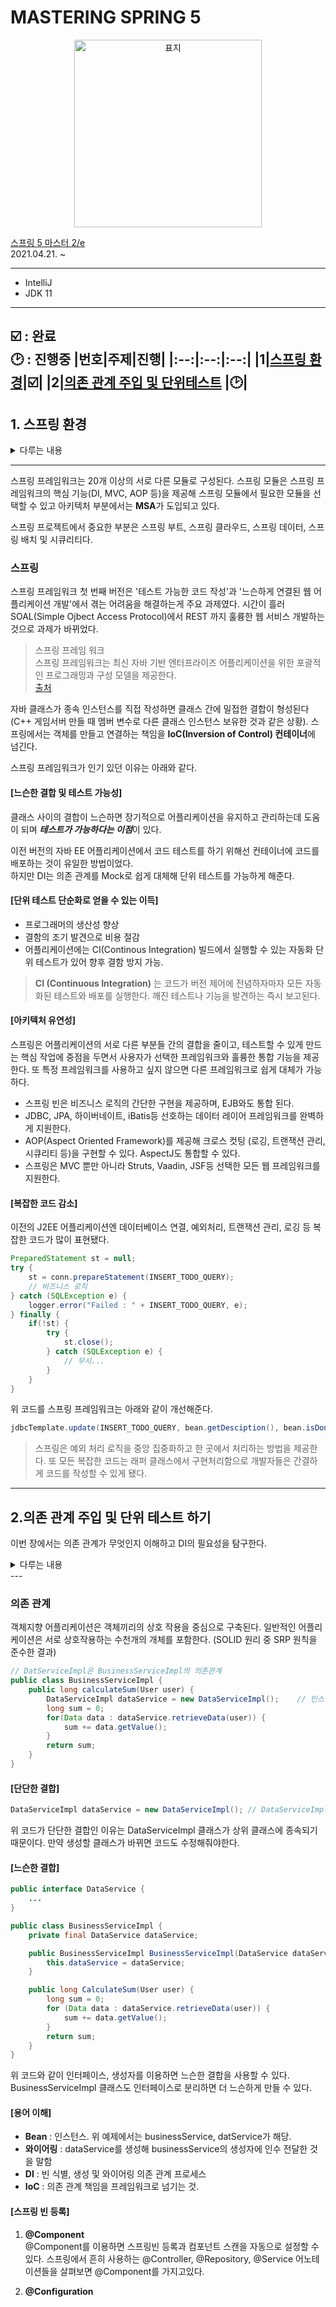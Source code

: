 # MASTERING SPRING 5
<p align="center">
<img src="image/Headline.jfif" alt="표지" width = 300>   
</p>

[스프링 5 마스터 2/e](http://www.yes24.com/Product/Goods/92339993?OzSrank=2)   
2021.04.21. ~   

---
* IntelliJ
* JDK 11
---   
:ballot_box_with_check: : 완료   
:clock2: : 진행중
|번호|주제|진행|
|:--:|:--:|:--:|
|1|[스프링 환경](#1-스프링-환경)|:ballot_box_with_check:|
|2|[의존 관계 주입 및 단위테스트](#2의존-관계-주입-및-단위-테스트-하기) |:clock2:|
---
## 1. 스프링 환경
<details>
<summary> 다루는 내용 </summary>
&nbsp;&nbsp;&nbsp;&nbsp;1. Spring framework가 인기있는 이유<br>
&nbsp;&nbsp;&nbsp;&nbsp;2. Spring framework는 어플리케이션 아키텍처의 진화에 어떻게 적응했을까?<br>
&nbsp;&nbsp;&nbsp;&nbsp;3. Spring framework에서 중요한 모듈은?<br>
&nbsp;&nbsp;&nbsp;&nbsp;4. Spring framework는 스프링 프로젝트 중 어디에 적합한가?<br>
&nbsp;&nbsp;&nbsp;&nbsp;5. Spring framework 5.0 & 5.1    <br>
</details>

---
스프링 프레임워크는 20개 이상의 서로 다른 모듈로 구성된다. 스프링 모듈은 스프링 프레임워크의 핵심 기능(DI, MVC, AOP 등)을 제공해 스프링 모듈에서 필요한 모듈을 선택할 수 있고 아키텍처 부분에서는 **MSA**가 도입되고 있다.

스프링 프로젝트에서 중요한 부분은 스프링 부트, 스프링 클라우드, 스프링 데이터, 스프링 배치 및 시큐리티다. 

### **스프링**
스프링 프레임워크 첫 번째 버전은 '테스트 가능한 코드 작성'과 '느슨하게 연결된 웹 어플리케이션 개발'에서 겪는 어려움을 해결하는게 주요 과제였다. 시간이 흘러 SOAL(Simple Ojbect Access Protocol)에서 REST 까지 훌륭한 웹 서비스 개발하는 것으로 과제가 바뀌었다.

> 스프링 프레임 워크   
> 스프링 프레임워크는 최신 자바 기반 엔터프라이즈 어플리케이션을 위한 포괄적인 프로그래밍과 구성 모델을 제공한다.    
> [출처](https://projects.pring.io/spring=framework/)

자바 클래스가 종속 인스턴스를 직접 작성하면 클래스 간에 밀접한 결합이 형성된다 (C++ 게임서버 만들 때 멤버 변수로 다른 클래스 인스턴스 보유한 것과 같은 상황). 스프링에서는 객체를 만들고 연결하는 책임을 **IoC(Inversion of Control) 컨테이너**에 넘긴다.

스프링 프레임워크가 인기 있던 이유는 아래와 같다.
#### **[느슨한 결합 및 테스트 가능성]**
클래스 사이의 결합이 느슨하면 장기적으로 어플리케이션을 유지하고 관리하는데 도움이 되며 ***테스트가 가능하다는 이점***이 있다. 

이전 버전의 자바 EE 어플리케이션에서 코드 테스트를 하기 위해선 컨테이너에 코드를 배포하는 것이 유일한 방법이었다.   
하지만 DI는 의존 관계를 Mock로 쉽게 대체해 단위 테스트를 가능하게 해준다.
#### **[단위 테스트 단순화로 얻을 수 있는 이득]**
* 프로그래머의 생산성 향상
* 결함의 조기 발견으로 비용 절감
* 어플리케이션에는 CI(Continous Integration) 빌드에서 실행할 수 있는 자동화 단위 테스트가 있어 향후 결함 방지 가능.
  
>**CI (Continuous Integration)** 는 코드가 버전 제어에 전념하자마자 모든 자동화된 테스트와 배포를 실행한다. 깨진 테스트나 기능을 발견하는 즉시 보고된다.

#### **[아키텍처 유연성]**
스프링은 어플리케이션의 서로 다른 부분들 간의 결합을 줄이고, 테스트할 수 있게 만드는 핵심 작업에 중점을 두면서 사용자가 선택한 프레임워크와 훌륭한 통합 기능을 제공한다. 또 특정 프레임워크를 사용하고 싶지 않으면 다른 프레임워크로 쉽게 대체가 가능하다.
* 스프링 빈은 비즈니스 로직의 간단한 구현을 제공하며, EJB와도 통합 된다.
* JDBC, JPA, 하이버네이트, iBatis등 선호하는 데이터 레이어 프레임워크를 완벽하게 지원한다.
* AOP(Aspect Oriented Framework)를 제공해 크로스 컷팅 (로깅, 트랜잭션 관리, 시큐리티 등)을 구현할 수 있다. AspectJ도 통합할 수 있다.
* 스프링은 MVC 뿐만 아니라 Struts, Vaadin, JSF등 선택한 모든 웹 프레임워크를 지원한다.

#### **[복잡한 코드 감소]**
이전의 J2EE 어플리케이션엔 데이터베이스 연결, 예외처리, 트랜잭션 관리, 로깅 등 복잡한 코드가 많이 표현됐다.
```java
PreparedStatement st = null;
try {
    st = conn.prepareStatement(INSERT_TODO_QUERY);
    // 비즈니스 로직
} catch (SQLException e) {
    logger.error("Failed : " + INSERT_TODO_QUERY, e);
} finally {
    if(!st) {
        try {
            st.close();
        } catch (SQLException e) {
            // 무시...
        }
    }
}
```
위 코드를 스프링 프레임워크는 아래와 같이 개선해준다.
```java
jdbcTemplate.update(INSERT_TODO_QUERY, bean.getDesciption(), bean.isDone());
```

> 스프링은 예외 처리 로직을 중앙 집중화하고 한 곳에서 처리하는 방법을 제공한다. 또 모든 복잡한 코드는 래퍼 클래스에서 구현처리함으로 개발자들은 간결하게 코드를 작성할 수 있게 됐다.
---
## 2.의존 관계 주입 및 단위 테스트 하기
이번 장에서는 의존 관계가 무엇인지 이해하고 DI의 필요성을 탐구한다. 
<details>
<summary> 다루는 내용 </summary>
&nbsp;&nbsp;&nbsp;&nbsp;1. 의존 관계란 무엇인가?<br>
&nbsp;&nbsp;&nbsp;&nbsp;2. 의존 관계 주입(DI)이란 무엇일까?<br>
&nbsp;&nbsp;&nbsp;&nbsp;3. DI를 올바르게 사용하면 어플리케이션을 테스트 할 수 있을까?<br>
&nbsp;&nbsp;&nbsp;&nbsp;4. Spring은 빈 팩토리와 ApplicationContext로 DI를 어떻게 구현할까?<br>
&nbsp;&nbsp;&nbsp;&nbsp;5. 컴포넌트 스캔이란?    <br>
&nbsp;&nbsp;&nbsp;&nbsp;6. 자바와 XML 어플리케이션 컨텍스트의 차이점은?    <br>
&nbsp;&nbsp;&nbsp;&nbsp;7. 스프링 컨텍스트의 단위 테스트는 어떻게 작성할까?    <br>
&nbsp;&nbsp;&nbsp;&nbsp;8. 모킹은 단위 테스트를 어떻게 쉽게 처리할까?    <br>
&nbsp;&nbsp;&nbsp;&nbsp;9. 다른 빈 스코프는 무엇일까?    <br>
&nbsp;&nbsp;&nbsp;&nbsp;10. CDI란 무엇이며 스프링은 CDI를 어떻게 지원할까?    <br>
</details>
---

### **의존 관계**
객체지향 어플리케이션은 객체끼리의 상호 작용을 중심으로 구축된다. 일반적인 어플리케이션은 서로 상호작용하는 수천개의 개체를 포함한다. (SOLID 원리 중 SRP 원칙을 준수한 결과)
```java
// DatServiceImpl은 BusinessServiceImpl의 의존관계
public class BusinessServiceImpl {
    public long calculateSum(User user) {
        DataServiceImpl dataService = new DataServiceImpl();    // 인스턴스 생성
        long sum = 0;
        for(Data data : dataService.retrieveData(user)) {
            sum += data.getValue();
        }
        return sum;
    }
}
```

#### **[단단한 결합]**
```java
DataServiceImpl dataService = new DataServiceImpl(); // DataServiceImpl2();
```
위 코드가 단단한 결합인 이유는 DataServiceImpl 클래스가 상위 클래스에 종속되기 때문이다. 만약 생성할 클래스가 바뀌면 코드도 수정해줘야한다.

#### **[느슨한 결합]**
```java
public interface DataService {
    ...
}

public class BusinessServiceImpl {
    private final DataService dataService;

    public BusinessServiceImpl BusinessServiceImpl(DataService dataService) {
        this.dataService = dataService;
    }

    public long CalculateSum(User user) {
        long sum = 0;
        for (Data data : dataService.retrieveData(user)) {
            sum += data.getValue();
        }
        return sum;
    }
}
```
위 코드와 같이 인터페이스, 생성자를 이용하면 느슨한 결합을 사용할 수 있다. BusinessServiceImpl 클래스도 인터페이스로 분리하면 더 느슨하게 만들 수 있다.

#### **[용어 이해]**
* **Bean** : 인스턴스. 위 예제에서는 businessService, datService가 해당.
* **와이어링** : dataService를 생성해 businessService의 생성자에 인수 전달한 것을 말함
* **DI** : 빈 식별, 생성 및 와이어링 의존 관계 프로세스
* **IoC** : 의존 관계 책임을 프레임워크로 넘기는 것.

#### **[스프링 빈 등록]**
1. **@Component**   
@Component를 이용하면 스프링빈 등록과 컴포넌트 스캔을 자동으로 설정할 수 있다. 스프링에서 흔히 사용하는 @Controller, @Repository, @Service 어노테이션들을 살펴보면 @Component를 가지고있다. <br> 

2. **@Configuration**   

